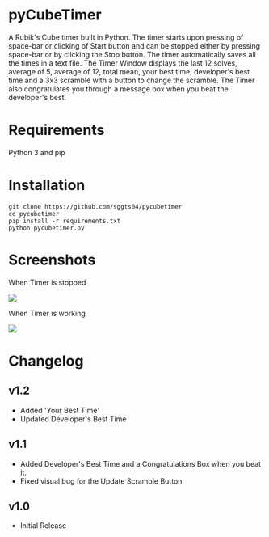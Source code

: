 # pyCubeTimer
A Rubik's Cube timer built in Python. The timer starts upon pressing of space-bar or clicking of Start button and can be stopped either by pressing space-bar or by clicking the Stop button. The timer automatically saves all the times in a text file. The Timer Window displays the last 12 solves, average of 5, average of 12, total mean, your best time, developer's best time and a 3x3 scramble with a button to change the scramble.
The Timer also congratulates you through a message box when you beat the developer's best.

# Requirements
Python 3 and pip

# Installation
```
git clone https://github.com/sggts04/pycubetimer
cd pycubetimer
pip install -r requirements.txt
python pycubetimer.py
```

# Screenshots
When Timer is stopped
  
![](https://raw.githubusercontent.com/sggts04/pycubetimer/master/screenshots/screenshot1.PNG)

When Timer is working
  
![](https://raw.githubusercontent.com/sggts04/pycubetimer/master/screenshots/screenshot2.PNG)

# Changelog

## v1.2
* Added 'Your Best Time'
* Updated Developer's Best Time 

## v1.1
* Added Developer's Best Time and a Congratulations Box when you beat it.
* Fixed visual bug for the Update Scramble Button

## v1.0
* Initial Release
